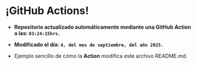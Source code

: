 # ¡GitHub Actions!
* **Repositorio actualizado automáticamente mediante una GitHub Action a las: `03:24:15hrs.`**
* **Modificado el día: `4, del mes de septiembre, del año 2025.`**

* Ejemplo sencillo de cómo la **Action** modifica este archivo README.md.
